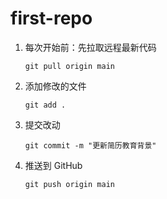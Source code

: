 # first-repo
1. 每次开始前：先拉取远程最新代码
    ```
    git pull origin main
    ```
2. 添加修改的文件
    ```
    git add .
    ```
3. 提交改动
    ```
    git commit -m "更新简历教育背景"
    ```
4. 推送到 GitHub
    ```
    git push origin main
    ```